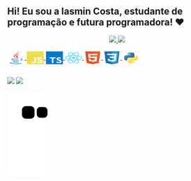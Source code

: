 ## Hi! Eu sou a Iasmin Costa, estudante de programação e futura programadora! ❤
<div align="center">
  <a href="https://github.com/cddmiasmin">
  <img height="180em" src="https://github-readme-stats.vercel.app/api?username=cddmiasmin&show_icons=true&theme=tokyonight&include_all_commits=true&count_private=true"/>
  <img height="180em" src="https://github-readme-stats.vercel.app/api/top-langs/?username=cddmiasmin&layout=compact&langs_count=7&theme=tokyonight"/>
</div>
<div style="display: inline_block"><br>
  <img align="center" alt="I-Java" height="30" width="40" src="https://raw.githubusercontent.com/devicons/devicon/master/icons/java/java-original.svg">
  <img align="center" alt="I-Js" height="30" width="40" src="https://raw.githubusercontent.com/devicons/devicon/master/icons/javascript/javascript-plain.svg">
  <img align="center" alt="I-Ts" height="30" width="40" src="https://raw.githubusercontent.com/devicons/devicon/master/icons/typescript/typescript-plain.svg">
  <img align="center" alt="I-React" height="30" width="40" src="https://raw.githubusercontent.com/devicons/devicon/master/icons/react/react-original.svg">
  <img align="center" alt="I-HTML" height="30" width="40" src="https://raw.githubusercontent.com/devicons/devicon/master/icons/html5/html5-original.svg">
  <img align="center" alt="I-CSS" height="30" width="40" src="https://raw.githubusercontent.com/devicons/devicon/master/icons/css3/css3-original.svg">
  <img align="center" alt="I-Python" height="30" width="40" src="https://raw.githubusercontent.com/devicons/devicon/master/icons/python/python-original.svg">
  
  ##
 
<div> 
  <a href = "mailto:costa.iasmin@outlook.com"><img src="https://img.shields.io/badge/Microsoft_Outlook-0078D4?style=for-the-badge&logo=microsoft-outlook&logoColor=white" target="_blank"></a>
  <a href="https://www.linkedin.com/in/iasmin-dias-980277216/" target="_blank"><img src="https://img.shields.io/badge/-LinkedIn-%230077B5?style=for-the-badge&logo=linkedin&logoColor=white" target="_blank"></a> 
 
  ![Snake animation](https://github.com/rafaballerini/rafaballerini/blob/output/github-contribution-grid-snake.svg)
 
</div>
